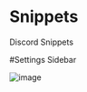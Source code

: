 # Snippets
Discord Snippets



#Settings Sidebar

![image](https://user-images.githubusercontent.com/58918358/121992682-63576500-cda2-11eb-98f6-aa94874d2412.png)
